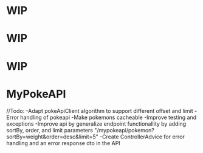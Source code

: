 # WIP
# WIP
# WIP
# MyPokeAPI

//Todo:
-Adapt pokeApiClient algorithm to support different offset and limit
-Error handling of pokeapi
-Make pokemons cacheable
-Improve testing and exceptions
-Improve api by generalize endpoint functionallity by adding sortBy, order, and limit parameters "/mypokeapi/pokemon?sortBy=weight&order=desc&limit=5"
-Create ControllerAdvice for error handling and an error response dto in the API
